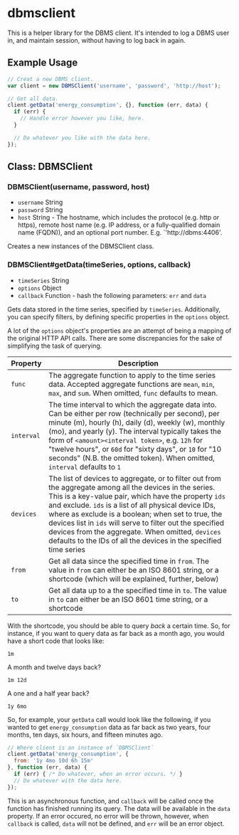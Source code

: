 # dbmsclient

This is a helper library for the DBMS client. It's intended to log a DBMS user in, and maintain session, without having to log back in again.

## Example Usage

```javascript
// Creat a new DBMS client.
var client = new DBMSClient('username', 'password', 'http://host');

// Get all data.
client.getData('energy_consumption', {}, function (err, data) {
  if (err) {
    // Handle error however you like, here.
  }

  // Do whatever you like with the data here.
});
```

## Class: DBMSClient

### DBMSClient(username, password, host)

- `username` String
- `password` String
- `host` String - The hostname, which includes the protocol (e.g. http or https), remote host name (e.g. IP address, or a fully-qualified domain name (FQDN)), and an optional port number. E.g. `'http://dbms:4406'.

Creates a new instances of the DBMSClient class.

### DBMSClient#getData(timeSeries, options, callback)

- `timeSeries` String
- `options` Object
- `callback` Function - hash the following parameters: `err` and `data`

Gets data stored in the time series, specified by `timeSeries`. Additionally, you can specify filters, by defining specific properties in the `options` object.

A lot of the `options` object's properties are an attempt of being a mapping of the original HTTP API calls. There are some discrepancies for the sake of simplifying the task of querying.

| Property | Description |
| --- | --- |
| `func` | The aggregate function to apply to the time series data. Accepted aggregate functions are `mean`, `min`, `max`, and `sum`. When omitted, `func` defaults to mean. |
| `interval` | The time interval to which the aggregate data into. Can be either per row (technically per second), per minute (m), hourly (h), daily (d), weekly (w), monthly (mo), and yearly (y). The interval typically takes the form of `<amount><interval token>`, e.g. `12h` for "twelve hours", or `60d` for "sixty days", or `10` for "10 seconds" (N.B. the omitted token). When omitted, `interval` defaults to `1` |
| `devices` | The list of devices to aggregate, or to filter out from the aggregate among all the devices in the series. This is a key-value pair, which have the property `ids` and exclude. `ids` is a list of all physical device IDs, where as exclude is a boolean; when set to true, the devices list in `ids` will serve to filter out the specified devices from the aggregate. When omitted, `devices` defaults to the IDs of all the devices in the specified time series |
| `from` | Get all data since the specified time in `from`. The value in `from` can either be an ISO 8601 string, or a shortcode (which will be explained, further, below) |
| `to` | Get all data up to a the specified time in `to`. The value in `to` can either be an ISO 8601 time string, or a shortcode |

With the shortcode, you should be able to query *back* a certain time. So, for instance, if you want to query data as far back as a month ago, you would have a short code that looks like:

```
1m
```

A month and twelve days back?

```
1m 12d
```

A one and a half year back?

```
1y 6mo
```

So, for example, your `getData` call would look like the following, if you wanted to get `energy_consumption` data as far back as two years, four months, ten days, six hours, and fifteen minutes ago.

```javascript
// Where client is an instance of `DBMSClient`
client.getData('energy_consumption', {
  from: '1y 4mo 10d 6h 15m'
}, function (err, data) {
  if (err) { /* Do whatever, when an error occurs. */ }
  // Do whatever with the data here.
});
```

This is an asynchronous function, and `callback` will be called once the function has finished running its query. The data will be available in the `data` property. If an error occured, no error will be thrown, however, when `callback` is called, `data` will not be defined, and `err` will be an error object.